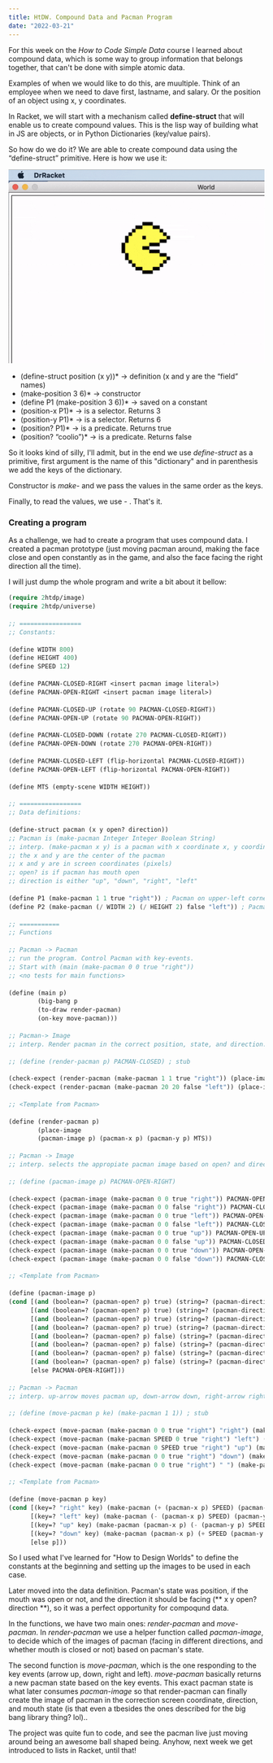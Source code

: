 ```yaml
---
title: HtDW. Compound Data and Pacman Program
date: "2022-03-21"
---
```


For this week on the *How to Code Simple Data* course I learned about compound data, which is some way to group information that belongs together, that can't be done with simple atomic data.

Examples of when we would like to do this, are muultiple. Think of an employee when we need to dave first,  lastname, and salary. Or the position of an object using x, y coordinates.

In Racket, we will start with a mechanism called **define-struct** that will enable us to create compound values. This is the lisp way of building what in JS are objects, or in Python Dictionaries (key/value pairs).

So how do we do it? We are able to create compound data using the “define-struct” primitive. Here is how we use it:

![](../images/pacman.png)

* (define-struct position (x y))*           → definition (x and y are the “field” names)
* (make-position 3 6)*                      → constructor
* (define P1 (make-position 3 6))*          → saved on a constant
* (position-x P1)*                          → is a selector. Returns 3
* (position-y P1)*                          → is a selector. Returns 6
* (position? P1)*                           → is a predicate. Returns true
* (position? “coolio”)*                     → is a predicate. Returns false

So it looks kind of silly, I'll admit, but in the end we use *define-struct* as a primitive, first argument is the name of this "dictionary" and in parenthesis we add the keys of the dictionary.

Constructor is *make-<name-of-struct>* and we pass the values in the same order as the keys. 
  
Finally, to read the values, we use *<name-of-struct>-<key> <instance-of-struct>*. That's it.
  
### Creating a program
  
As a challenge, we had to create a program that uses compound data. I created a pacman prototype (just moving pacman around, making the face close and open constantly as in the game, and also the face facing the right direction all the time).
  
I will just dump the whole program and write a bit about it bellow:  
  
```lisp
(require 2htdp/image)
(require 2htdp/universe)

;; =================
;; Constants:

(define WIDTH 800)
(define HEIGHT 400)
(define SPEED 12)

(define PACMAN-CLOSED-RIGHT <insert pacman image literal>)
(define PACMAN-OPEN-RIGHT <insert pacman image literal>)

(define PACMAN-CLOSED-UP (rotate 90 PACMAN-CLOSED-RIGHT))
(define PACMAN-OPEN-UP (rotate 90 PACMAN-OPEN-RIGHT))

(define PACMAN-CLOSED-DOWN (rotate 270 PACMAN-CLOSED-RIGHT))
(define PACMAN-OPEN-DOWN (rotate 270 PACMAN-OPEN-RIGHT))

(define PACMAN-CLOSED-LEFT (flip-horizontal PACMAN-CLOSED-RIGHT))
(define PACMAN-OPEN-LEFT (flip-horizontal PACMAN-OPEN-RIGHT))

(define MTS (empty-scene WIDTH HEIGHT))

;; =================
;; Data definitions:

(define-struct pacman (x y open? direction))
;; Pacman is (make-pacman Integer Integer Boolean String)
;; interp. (make-pacman x y) is a pacman with x coordinate x, y coordinate y.
;; the x and y are the center of the pacman
;; x and y are in screen coordinates (pixels)
;; open? is if pacman has mouth open
;; direction is either "up", "down", "right", "left"

(define P1 (make-pacman 1 1 true "right")) ; Pacman on upper-left corner of the screen, open mouth, facing right
(define P2 (make-pacman (/ WIDTH 2) (/ HEIGHT 2) false "left")) ; Pacman on the middle of the screen, closed mouth, facing left

;; ===========
;; Functions

;; Pacman -> Pacman
;; run the program. Control Pacman with key-events.
;; Start with (main (make-pacman 0 0 true "right"))
;; <no tests for main functions>

(define (main p)
        (big-bang p
        (to-draw render-pacman)
        (on-key move-pacman)))

;; Pacman-> Image
;; interp. Render pacman in the correct position, state, and direction.

;; (define (render-pacman p) PACMAN-CLOSED) ; stub

(check-expect (render-pacman (make-pacman 1 1 true "right")) (place-image PACMAN-OPEN-RIGHT 1 1 MTS))
(check-expect (render-pacman (make-pacman 20 20 false "left")) (place-image PACMAN-CLOSED-LEFT 20 20 MTS))

;; <Template from Pacman>

(define (render-pacman p)
        (place-image
        (pacman-image p) (pacman-x p) (pacman-y p) MTS))

;; Pacman -> Image
;; interp. selects the appropiate pacman image based on open? and direction

;; (define (pacman-image p) PACMAN-OPEN-RIGHT)

(check-expect (pacman-image (make-pacman 0 0 true "right")) PACMAN-OPEN-RIGHT)
(check-expect (pacman-image (make-pacman 0 0 false "right")) PACMAN-CLOSED-RIGHT)
(check-expect (pacman-image (make-pacman 0 0 true "left")) PACMAN-OPEN-LEFT)
(check-expect (pacman-image (make-pacman 0 0 false "left")) PACMAN-CLOSED-LEFT)
(check-expect (pacman-image (make-pacman 0 0 true "up")) PACMAN-OPEN-UP)
(check-expect (pacman-image (make-pacman 0 0 false "up")) PACMAN-CLOSED-UP)
(check-expect (pacman-image (make-pacman 0 0 true "down")) PACMAN-OPEN-DOWN)
(check-expect (pacman-image (make-pacman 0 0 false "down")) PACMAN-CLOSED-DOWN)

;; <Template from Pacman>

(define (pacman-image p)
(cond [(and (boolean=? (pacman-open? p) true) (string=? (pacman-direction p) "right")) PACMAN-OPEN-RIGHT]
      [(and (boolean=? (pacman-open? p) true) (string=? (pacman-direction p) "left")) PACMAN-OPEN-LEFT]
      [(and (boolean=? (pacman-open? p) true) (string=? (pacman-direction p) "up")) PACMAN-OPEN-UP]
      [(and (boolean=? (pacman-open? p) true) (string=? (pacman-direction p) "down")) PACMAN-OPEN-DOWN]
      [(and (boolean=? (pacman-open? p) false) (string=? (pacman-direction p) "right")) PACMAN-CLOSED-RIGHT]
      [(and (boolean=? (pacman-open? p) false) (string=? (pacman-direction p) "left")) PACMAN-CLOSED-LEFT]
      [(and (boolean=? (pacman-open? p) false) (string=? (pacman-direction p) "up")) PACMAN-CLOSED-UP]
      [(and (boolean=? (pacman-open? p) false) (string=? (pacman-direction p) "down")) PACMAN-CLOSED-DOWN]
      [else PACMAN-OPEN-RIGHT]))

;; Pacman -> Pacman
;; interp. up-arrow moves pacman up, down-arrow down, right-arrow right and left-arrow left.

;; (define (move-pacman p ke) (make-pacman 1 1)) ; stub

(check-expect (move-pacman (make-pacman 0 0 true "right") "right") (make-pacman SPEED 0 false "right"));
(check-expect (move-pacman (make-pacman SPEED 0 true "right") "left") (make-pacman 0 0 false "left"));
(check-expect (move-pacman (make-pacman 0 SPEED true "right") "up") (make-pacman 0 0 false "up"));
(check-expect (move-pacman (make-pacman 0 0 true "right") "down") (make-pacman 0 SPEED false "down"));
(check-expect (move-pacman (make-pacman 0 0 true "right") " ") (make-pacman 0 0 true "right"));

;; <Template from Pacman>

(define (move-pacman p key)
(cond [(key=? "right" key) (make-pacman (+ (pacman-x p) SPEED) (pacman-y p) (not (pacman-open? p)) "right")]
      [(key=? "left" key) (make-pacman (- (pacman-x p) SPEED) (pacman-y p) (not (pacman-open? p)) "left")]
      [(key=? "up" key) (make-pacman (pacman-x p) (- (pacman-y p) SPEED) (not (pacman-open? p)) "up")]
      [(key=? "down" key) (make-pacman (pacman-x p) (+ SPEED (pacman-y p)) (not (pacman-open? p)) "down")]
      [else p]))
```
 
So I used what I've learned for "How to Design Worlds" to define the constants at the beginning and setting up the images to be used in each case.
  
Later moved into the data definition. Pacman's state was position, if the mouth was open or not, and the direction it should be facing (** x y open? direction **), so it was a perfect opportunity for compoqund data.
  
In the functions, we have two main ones: *render-pacman* and *move-pacman*. In *render-pacman* we use a helper function called *pacman-image*, to decide which of the images of pacman (facing in different directions, and whether mouth is closed or not) based on pacman's state.
  
The second function is *move-pacman*, which is the one responding to the key events (arrow up, down, right and left).  *move-pacman* basically returns a new pacman state based on the key events. This exact pacman state is what later consumes *pacman-image* so that render-pacman can finally create the image of pacman in the correction screen coordinate, direction, and mouth state (is that even a tbesides the ones described for the big bang library  thing? lol)..
  
 The project was quite fun to code, and see the pacman live just moving around being an awesome ball shaped being. Anyhow, next week we get introduced to lists in Racket, until that!
